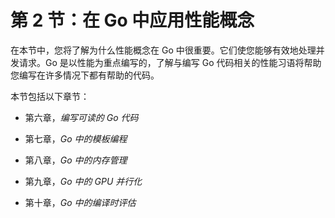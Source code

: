 # 第 2 节：在 Go 中应用性能概念

在本节中，您将了解为什么性能概念在 Go 中很重要。它们使您能够有效地处理并发请求。Go 是以性能为重点编写的，了解与编写 Go 代码相关的性能习语将帮助您编写在许多情况下都有帮助的代码。

本节包括以下章节：

+   第六章，*编写可读的 Go 代码*

+   第七章，*Go 中的模板编程*

+   第八章，*Go 中的内存管理*

+   第九章，*Go 中的 GPU 并行化*

+   第十章，*Go 中的编译时评估*
